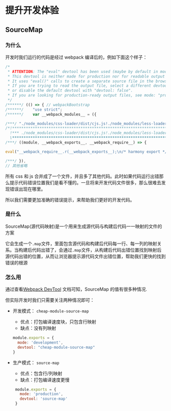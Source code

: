 # 提升开发体验

## SourceMap

### 为什么

开发时我们运行的代码是经过 webpack 编译后的，例如下面这个样子：

```js
/*
 * ATTENTION: The "eval" devtool has been used (maybe by default in mode: "development").
 * This devtool is neither made for production nor for readable output files.
 * It uses "eval()" calls to create a separate source file in the browser devtools.
 * If you are trying to read the output file, select a different devtool (https://webpack.js.org/configuration/devtool/)
 * or disable the default devtool with "devtool: false".
 * If you are looking for production-ready output files, see mode: "production" (https://webpack.js.org/configuration/mode/).
 */
/******/ (() => { // webpackBootstrap
/******/ 	"use strict";
/******/ 	var __webpack_modules__ = ({

/***/ "./node_modules/css-loader/dist/cjs.js!./node_modules/less-loader/dist/cjs.js!./src/less/index.less":
/*!**********************************************************************************************************!*\
  !*** ./node_modules/css-loader/dist/cjs.js!./node_modules/less-loader/dist/cjs.js!./src/less/index.less ***!
  \**********************************************************************************************************/
/***/ ((module, __webpack_exports__, __webpack_require__) => {

eval("__webpack_require__.r(__webpack_exports__);\n/* harmony export */ __webpack_require__.d(__webpack_exports__, {\n/* harmony export */   \"default\": () => (__WEBPACK_DEFAULT_EXPORT__)\n/* harmony export */ });\n/* harmony import */ var _node_modules_css_loader_dist_runtime_noSourceMaps_js__WEBPACK_IMPORTED_MODULE_0__ = __webpack_require__(/*! ../../node_modules/css-loader/dist/runtime/noSourceMaps.js */ \"./node_modules/css-loader/dist/runtime/noSourceMaps.js\");\n/* harmony import */ var _node_modules_css_loader_dist_runtime_noSourceMaps_js__WEBPACK_IMPORTED_MODULE_0___default = /*#__PURE__*/__webpack_require__.n(_node_modules_css_loader_dist_runtime_noSourceMaps_js__WEBPACK_IMPORTED_MODULE_0__);\n/* harmony import */ var _node_modules_css_loader_dist_runtime_api_js__WEBPACK_IMPORTED_MODULE_1__ = __webpack_require__(/*! ../../node_modules/css-loader/dist/runtime/api.js */ \"./node_modules/css-loader/dist/runtime/api.js\");\n/* harmony import */ var _node_modules_css_loader_dist_runtime_api_js__WEBPACK_IMPORTED_MODULE_1___default = /*#__PURE__*/__webpack_require__.n(_node_modules_css_loader_dist_runtime_api_js__WEBPACK_IMPORTED_MODULE_1__);\n// Imports\n\n\nvar ___CSS_LOADER_EXPORT___ = _node_modules_css_loader_dist_runtime_api_js__WEBPACK_IMPORTED_MODULE_1___default()((_node_modules_css_loader_dist_runtime_noSourceMaps_js__WEBPACK_IMPORTED_MODULE_0___default()));\n// Module\n___CSS_LOADER_EXPORT___.push([module.id, \".box2 {\\n  width: 100px;\\n  height: 100px;\\n  background-color: deeppink;\\n}\\n\", \"\"]);\n// Exports\n/* harmony default export */ const __WEBPACK_DEFAULT_EXPORT__ = (___CSS_LOADER_EXPORT___);\n\n\n//# sourceURL=webpack://webpack5/./src/less/index.less?./node_modules/css-loader/dist/cjs.js!./node_modules/less-loader/dist/cjs.js");

/***/ }),
// 其他省略

```

所有 css 和 js 合并成了一个文件，并且多了其他代码。此时如果代码运行出错那么提示代码错误位置我们是看不懂的。一旦将来开发代码文件很多，那么很难去发现错误出现在哪里。

所以我们需要更加准确的错误提示，来帮助我们更好的开发代码。

### 是什么

SourceMap(源代码映射)是一个用来生成源代码与构建后代码一一映射的文件的方案

它会生成一个```.map```文件，里面包含源代码和构建后代码每一行、每一列的映射关系。当构建后代码出错了，会通过```.map```文件，从构建后代码出错位置找到映射后源代码出错的位置，从而让浏览器提示源代码文件出错位置，帮助我们更快的找到错误的根源

### 怎么用

通过查看[Webpack DevTool](https://webpack.docschina.org/configuration/devtool/) 文档可知，SourceMap 的值有很多种情况.

但实际开发时我们只需要关注两种情况即可：

- 开发模式： ```cheap-module-source-map```
  
  - 优点：打包编译速度块，只包含行映射
  - 缺点：没有列映射

  ```js
  module.exports = {
    mode: 'development',
    devtool: "cheap-module-source-map"
  }
  ```

- 生产模式： ```source-map```
  
  - 优点：包含行/列映射
  - 缺点：打包编译速度更慢
  
  ```js
   module.exports = {
     mode: 'production',
     devtool: 'source-map'
   }
  ```